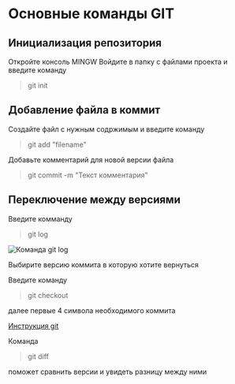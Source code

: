 # Основные команды GIT

## Инициализация репозитория

Откройте консоль MINGW Войдите в папку с файлами проекта и введите команду 


>git init

## Добавление файла в коммит

Создайте файл с нужным содржимым и введите команду

>git add "filename"

Добавьте комментарий для новой версии файла

>git commit -m "Текст комментария"

## Переключение между версиями 

Введите комманду 

>git log

![Команда git log](C:\Users\Keusy\git-tutorial\Gitlog.png)

Выбирите версию коммита в которую хотите вернуться

Введите команду 

>git checkout 

далее первые 4 символа необходимого коммита

[Инструкция git](https://proglib.io/p/git-for-half-an-hour?ysclid=l4v5ctesjl296519805)

Команда

>git diff

поможет сравнить версии и увидеть разницу между ними
